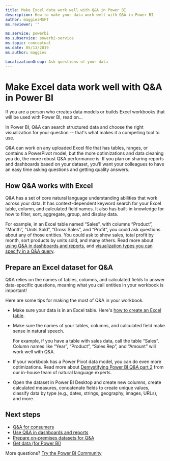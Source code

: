 ```yaml
---
title: Make Excel data work well with Q&A in Power BI
description: How to make your data work well with Q&A in Power BI
author: maggiesMSFT
ms.reviewer: ''

ms.service: powerbi
ms.subservice: powerbi-service
ms.topic: conceptual
ms.date: 05/13/2019
ms.author: maggies

LocalizationGroup: Ask questions of your data
---
```

# Make Excel data work well with Q&A in Power BI
If you are a person who creates data models or builds Excel workbooks that will be used with Power BI, read on...

In Power BI, Q&A can search structured data and choose the right visualization for your question -- that's what makes it a compelling tool to use.   

Q&A can work on any uploaded Excel file that has tables, ranges, or contains a PowerPivot model, but the more optimizations and data cleaning you do, the more robust Q&A performance is.  If you plan on sharing reports and dashboards based on your dataset, you'll want your colleagues to have an easy time asking questions and getting quality answers.

## How Q&A works with Excel
Q&A has a set of core natural language understanding abilities that work across your data. It has context-dependent keyword search for your Excel table, column, and calculated field names. It also has built-in knowledge for how to filter, sort, aggregate, group, and display data. 

For example, in an Excel table named “Sales”, with columns “Product”, “Month”, “Units Sold”, “Gross Sales”, and “Profit”, you could ask questions about any of those entities.  You could ask to show sales, total profit by month, sort products by units sold, and many others. Read more about [using Q&A in dashboards and reports](power-bi-tutorial-q-and-a.md), and [visualization types you can specify in a Q&A query](../visuals/power-bi-visualization-types-for-reports-and-q-and-a.md).

## Prepare an Excel dataset for Q&A
Q&A relies on the names of tables, columns, and calculated fields to answer data-specific questions, meaning what you call entities in your workbook is important!

Here are some tips for making the most of Q&A in your workbook.

* Make sure your data is in an Excel table. Here's [how to create an Excel table](https://support.office.com/article/Create-an-Excel-table-in-a-worksheet-e81aa349-b006-4f8a-9806-5af9df0ac664).
* Make sure the names of your tables, columns, and calculated field make sense in natural speech.
  
  For example, if you have a table with sales data, call the table “Sales”. Column names like “Year”, “Product”, “Sales Rep”, and “Amount” will work well with Q&A.

* If your workbook has a Power Pivot data model, you can do even more optimizations. Read more about [Demystifying Power BI Q&A part 2](https://blogs.msdn.com/b/powerbi/archive/2014/02/27/demystifying-power-bi-q-amp-a-part-2.aspx) from our in-house team of natural language experts.

* Open the dataset in Power BI Desktop and create new columns, create calculated measures, concatenate fields to create unique values, classify data by type (e.g., dates, strings, geography, images, URLs), and more.

## Next steps

- [Q&A for consumers](../consumer/end-user-q-and-a.md)  
- [Use Q&A in dashboards and reports](power-bi-tutorial-q-and-a.md)
- [Prepare on-premises datasets for Q&A](service-q-and-a-direct-query.md)   
- [Get data (for Power BI)](../connect-data/service-get-data.md)  

More questions? [Try the Power BI Community](https://community.powerbi.com/)
